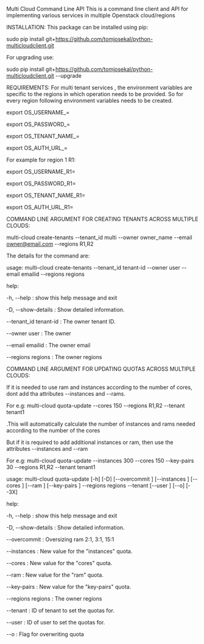 Multi Cloud Command Line API
This is a command line client and API for implementing various services in multiple Openstack cloud/regions

INSTALLATION:
This package can be installed using pip:

sudo pip install git+https://github.com/tomjosekal/python-multicloudclient.git

For upgrading use: 

sudo pip install git+https://github.com/tomjosekal/python-multicloudclient.git --upgrade

REQUIREMENTS:
For multi tenant services , the environment variables are specific to the regions in which operation needs to be provided. So for every region following environment variables needs to be created.

export OS_USERNAME_=

export OS_PASSWORD_=

export OS_TENANT_NAME_=

export OS_AUTH_URL_=

For example for region 1 R1:

export OS_USERNAME_R1=

export OS_PASSWORD_R1=

export OS_TENANT_NAME_R1=

export OS_AUTH_URL_R1=


COMMAND LINE ARGUMENT FOR CREATING TENANTS ACROSS MULTIPLE CLOUDS:

multi-cloud create-tenants --tenant_id multi --owner owner_name --email owner@email.com --regions R1,R2

The details for the command are:

usage: multi-cloud create-tenants --tenant_id tenant-id --owner user
                                  --email emailid --regions regions

help:

  -h, --help     :       show this help message and exit
  
  -D, --show-details  :   Show detailed information.
  
  --tenant_id tenant-id : 
                        The owner tenant ID.
                        
  --owner user     :     The owner
  
  --email emailid   :    The owner email
  
  --regions regions  :   The owner regions

COMMAND LINE ARGUMENT FOR UPDATING QUOTAS ACROSS MULTIPLE CLOUDS:

If it is needed to use ram and instances according to the number of cores, dont add tha attributes --instances and --rams.

For e.g: multi-cloud quota-update --cores 150 --regions R1,R2 --tenant tenant1 

.This will automatically calculate the number of instances and rams needed according to the number of the cores

But if it is required to add additional instances or ram, then use the attributes --instances and --ram

For e.g:
multi-cloud quota-update --instances 300 --cores 150 --key-pairs 30 --regions R1,R2 --tenant tenant1 

usage: multi-cloud quota-update [-h] [-D] [--overcommit <oversize ram>]
                                [--instances <instances>] [--cores <cores>]
                                [--ram <ram>] [--key-pairs <key-pairs>]
                                --regions regions --tenant <tenant-name>
                                [--user <user-id>] [--o] [--3X]
                                
help: 

  -h, --help     :       show this help message and exit
  
  -D, --show-details  :  Show detailed information.
  
  --overcommit <oversize ram> :
                        Oversizing ram 2:1, 3:1, 15:1
  
  --instances <instances> :
                        New value for the "instances" quota.
  
  --cores <cores>    :    New value for the "cores" quota.
  
  --ram <ram>        :   New value for the "ram" quota.
  
  --key-pairs <key-pairs> : 
                        New value for the "key-pairs" quota.
  
  --regions regions   :  The owner regions
  
  --tenant <tenant-id> : ID of tenant to set the quotas for.
  
  --user <user-id>   :   ID of user to set the quotas for.
  
  --o          :         Flag for overwriting quota
